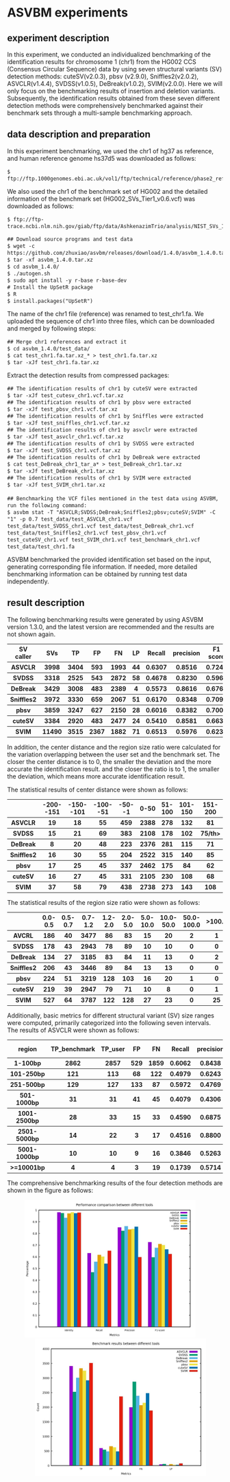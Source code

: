 # ASVBM experiments

## experiment description

In this experiment, we conducted an individualized benchmarking of the identification results for chromosome 1 (chr1) from the HG002 CCS (Consensus Circular Sequence) data by using seven structural variants (SV) detection methods: cuteSV(v2.0.3), pbsv (v2.9.0), Sniffles2(v2.0.2), ASVCLR(v1.4.4), SVDSS(v1.0.5), DeBreak(v1.0.2), SVIM(v2.0.0). Here we will only focus on the benchmarking results of insertion and deletion variants. Subsequently, the identification results obtained from these seven different detection methods were comprehensively benchmarked against their benchmark sets through a multi-sample benchmarking approach.

## data description and preparation


In this experiment benchmarking, we used the chr1 of hg37 as reference, and human reference genome hs37d5 was downloaded as follows:
``` 
$ ftp://ftp.1000genomes.ebi.ac.uk/vol1/ftp/technical/reference/phase2_reference_assembly_sequence/hs37d5.fa.gz. 
```
We also used the chr1 of the benchmark set of HG002 and the detailed information of the benchmark set (HG002_SVs_Tier1_v0.6.vcf) was downloaded as follows:
```
$ ftp://ftp-trace.ncbi.nlm.nih.gov/giab/ftp/data/AshkenazimTrio/analysis/NIST_SVs_Integration_v0.6
``` 

```
## Download source programs and test data
$ wget -c https://github.com/zhuxiao/asvbm/releases/download/1.4.0/asvbm_1.4.0.tar.xz
$ tar -xf asvbm_1.4.0.tar.xz
$ cd asvbm_1.4.0/
$ ./autogen.sh
$ sudo apt install -y r-base r-base-dev
# Install the UpSetR package
$ R
$ install.packages("UpSetR")
```
The name of the chr1 file (reference) was renamed to test_chr1.fa. We uploaded the sequence of chr1 into three files, which can be downloaded and merged by following steps:
```
## Merge chr1 references and extract it
$ cd asvbm_1.4.0/test_data/
$ cat test_chr1.fa.tar.xz_* > test_chr1.fa.tar.xz
$ tar -xJf test_chr1.fa.tar.xz
```
Extract the detection results from compressed packages:
```
## The identification results of chr1 by cuteSV were extracted
$ tar -xJf test_cutesv_chr1.vcf.tar.xz  
## The identification results of chr1 by pbsv were extracted
$ tar -xJf test_pbsv_chr1.vcf.tar.xz
## The identification results of chr1 by Sniffles were extracted
$ tar -xJf test_sniffles_chr1.vcf.tar.xz
## The identification results of chr1 by asvclr were extracted
$ tar -xJf test_asvclr_chr1.vcf.tar.xz
## The identification results of chr1 by SVDSS were extracted
$ tar -xJf test_SVDSS_chr1.vcf.tar.xz
## The identification results of chr1 by DeBreak were extracted
$ cat test_DeBreak_chr1_tar_a* > test_DeBreak_chr1.tar.xz
$ tar -xJf test_DeBreak_chr1.tar.xz
## The identification results of chr1 by SVIM were extracted
$ tar -xJf test_SVIM_chr1.tar.xz

## Benchmarking the VCF files mentioned in the test data using ASVBM, run the following command:
$ asvbm stat -T "ASVCLR;SVDSS;DeBreak;Sniffles2;pbsv;cuteSV;SVIM" -C "1" -p 0.7 test_data/test_ASVCLR_chr1.vcf test_data/test_SVDSS_chr1.vcf test_data/test_DeBreak_chr1.vcf test_data/test_Sniffles2_chr1.vcf test_pbsv_chr1.vcf test_cuteSV_chr1.vcf test_SVIM_chr1.vcf test_benchmark_chr1.vcf test_data/test_chr1.fa
```
ASVBM benchmarked the provided identification set based on the input, generating corresponding file information. If needed, more detailed benchmarking information can be obtained by running test data independently.

## result description
The following benchmarking results were generated by using ASVBM version 1.3.0, and the latest version are recommended and the results are not shown again.
<table>
  <thead>
    <tr>
      <th>SV caller</th>
      <th>SVs</th>
      <th>TP</th>
      <th>FP</th>
      <th>FN</th>
      <th>LP</th>
      <th>Recall</th>
      <th>precision</th>
      <th>F1 score</th>
      <th>Identity</th>
    </tr>
  </thead>
    <tbody>
    <tr>
    <th>ASVCLR</th>
      <th>3998</th>
      <th>3404</th>
      <th>593</th>
      <th>1993</th>
      <th>44</th>
      <th>0.6307</th>
      <th>0.8516</th>
      <th>0.7247</th>
      <th>0.9808</th>
    </tr>
  </tbody>
  <tbody>
    <tr>
    <th>SVDSS</th>
      <th>3318</th>
      <th>2525</th>
      <th>543</th>
      <th>2872</th>
      <th>58</th>
      <th>0.4678</th>
      <th>0.8230</th>
      <th>0.5966</th>
      <th>0.9740</th>
    </tr>
  </tbody>
    <tbody>
    <tr>
    <th>DeBreak</th>
      <th>3429</th>
      <th>3008</th>
      <th>483</th>
      <th>2389</th>
      <th>4</th>
      <th>0.5573</th>
      <th>0.8616</th>
      <th>0.6769</th>
      <th>0.9341</th>
    </tr>
  </tbody>
     <tbody>
    <tr>
    <th>Sniffles2</th>
      <th>3972</th>
      <th>3330</th>
      <th>659</th>
      <th>2067</th>
      <th>51</th>
      <th>0.6170</th>
      <th>0.8348</th>
      <th>0.7096</th>
      <th>0.9709</th>
    </tr>
  </tbody> 
   <tbody>
    <tr>
    <th>pbsv</th>
    	<th>3859</th>
      <th>3247</th>
      <th>627</th>
      <th>2150</th>
      <th>28</th>
      <th>0.6016</th>
      <th>0.8382</th>
      <th>0.7005</th>
      <th>0.9818</th>
    </tr>
  </tbody>
  <tbody>
    <tr>
    <th>cuteSV</th>
      <th>3384</th>
      <th>2920</th>
      <th>483</th>
      <th>2477</th>
      <th>24</th>
      <th>0.5410</th>
      <th>0.8581</th>
      <th>0.6636</th>
      <th>0.9720</th>
    </tr>
  </tbody>
  <tbody>
    <tr>
    <th>SVIM</th>
      <th>11490</th>
      <th>3515</th>
      <th>2367</th>
      <th>1882</th>
      <th>71</th>
      <th>0.6513</th>
      <th>0.5976</th>
      <th>0.6232</th>
      <th>0.9776</th>
    </tr>
  </tbody>
</table>

In addition, the center distance and the region size ratio were calculated for the variation overlapping between the user set and the benchmark set. The closer the center distance is to 0, the smaller the deviation and the more accurate the identification result. and the closer the ratio is to 1, the smaller the deviation, which means more accurate identification result.

The statistical results of center distance were shown as follows:
<table>
  <thead>
    <tr>
      <th></th>
      <th>-200--151</th>
      <th>-150--101</th>
      <th>-100--51</th>
      <th>-50--1</th>
      <th>0-50</th>
      <th>51-100</th>
      <th>101-150</th>
      <th>151-200</th>
    </tr>
  </thead>
  <tbody>
    <tr>
    <th>ASVCLR</th>
      <th>19</th>
      <th>18</th>
      <th>55</th>
      <th>459</th>
      <th>2388</th>
      <th>278</th>
      <th>132</th>
      <th>81</th>
    </tr>
  </tbody>
   <tbody>
    <tr>
    <th>SVDSS</th>
      <th>15</th>
      <th>21</th>
      <th>69</th>
      <th>383</th>
      <th>2108</th>
      <th>178</th>
      <th>102</th>
      <th>75/th>
    </tr>
  </tbody>
   <tbody>
    <tr>
    <th>DeBreak</th>
      <th>8</th>
      <th>20</th>
      <th>48</th>
      <th>223</th>
      <th>2376</th>
      <th>281</th>
      <th>115</th>
      <th>71</th>
    </tr>
  </tbody>
     <tbody>
    <tr>
    <th>Sniffles2</th>
      <th>16</th>
      <th>30</th>
      <th>55</th>
      <th>204</th>
      <th>2522</th>
      <th>315</th>
      <th>140</th>
      <th>85</th>
    </tr>
  </tbody>
   <tbody>
    <tr>
    <th>pbsv</th>
      <th>17</th>
      <th>25</th>
      <th>45</th>
      <th>337</th>
      <th>2462</th>
      <th>175</th>
      <th>84</th>
      <th>62</th>
    </tr>
  </tbody>
  <tbody>
    <tr>
    <th>cuteSV</th>
      <th>16</th>
      <th>27</th>
      <th>45</th>
      <th>331</th>
      <th>2105</th>
      <th>230</th>
      <th>108</th>
      <th>68</th>
    </tr>
  </tbody>
   <tbody>
    <tr>
    <th>SVIM</th>
      <th>37</th>
      <th>58</th>
      <th>79</th>
      <th>438</th>
      <th>2738</th>
      <th>273</th>
      <th>143</th>
      <th>108</th>
    </tr>
  </tbody>
</table>

The statistical results of the region size ratio were shown as follows:

<table>
  <thead>
    <tr>
      <th></th>
      <th>0.0-0.5</th>
      <th>0.5-0.7</th>
      <th>0.7-1.2</th>
      <th>1.2-2.0</th>
      <th>2.0-5.0</th>
      <th>5.0-10.0</th>
      <th>10.0-50.0</th>
      <th>50.0-100.0</th>
      <th>>100.0</th>
    </tr>
  </thead>
     <tbody>
    <tr>
    <th>AVCRL</th>
      <th>186</th>
      <th>40</th>
      <th>3477</th>
      <th>86</th>
      <th>83</th>
      <th>15</th>
      <th>20</th>
      <th>2</th>
      <th>1</th>
    </tr>
  </tbody>
   <tbody>
    <tr>
    <th>SVDSS</th>
      <th>178</th>
      <th>43</th>
      <th>2943</th>
      <th>78</th>
      <th>89</th>
      <th>10</th>
      <th>10</th>
      <th>0</th>
      <th>0</th>
    </tr>
  </tbody>
   <tbody>
    <tr>
    <th>DeBreak</th>
      <th>134</th>
      <th>27</th>
      <th>3185</th>
      <th>83</th>
      <th>84</th>
      <th>11</th>
      <th>13</th>
      <th>0</th>
      <th>2</th>
    </tr>
  </tbody>
  <tbody>
    <tr>
    <th>Sniffles2</th>
      <th>206</th>
      <th>43</th>
      <th>3446</th>
      <th>89</th>
      <th>84</th>
      <th>13</th>
      <th>13</th>
      <th>0</th>
      <th>0</th>
    </tr>
  </tbody>
   <tbody>
    <tr>
    <th>pbsv</th>
      <th>224</th>
      <th>51</th>
      <th>3219</th>
      <th>128</th>
      <th>103</th>
      <th>16</th>
      <th>20</th>
      <th>1</th>
      <th>0</th>
    </tr>
  </tbody>
    <tbody>
    <tr>
    <th>cuteSV</th>
      <th>219</th>
      <th>39</th>
      <th>2947</th>
      <th>79</th>
      <th>71</th>
      <th>10</th>
      <th>8</th>
      <th>0</th>
      <th>1</th>
    </tr>
  </tbody>
  <tbody>
    <tr>
    <th>SVIM</th>
      <th>527</th>
      <th>64</th>
      <th>3787</th>
      <th>122</th>
      <th>128</th>
      <th>27</th>
      <th>23</th>
      <th>0</th>
      <th>25</th>
    </tr>
  </tbody>
</table>

Additionally, basic metrics for different structural variant (SV) size ranges were computed, primarily categorized into the following seven intervals. The results of ASVCLR were shown as follows:

<table>
  <thead>
    <tr>
      <th>region</th>
      <th>TP_benchmark</th>
      <th>TP_user</th>
      <th>FP</th>
      <th>FN</th>
      <th>Recall</th>
      <th>precision</th>
      <th>F1 score</th>
      <th>Identity</th>
    </tr>
  </thead>
  <tbody>
    <tr>
      <th>1-100bp</th>
      <th>2862</th>
      <th>2857</th>
      <th>529</th>
      <th>1859</th>
      <th>0.6062</th>
      <th>0.8438</th>
      <th>0.7055</th>
      <th>0.9708</th>
    </tr>
    <tr>
      <th>101-250bp</th>
      <th>121</th>
      <th>113</th>
      <th>68</th>
      <th>122</th>
      <th>0.4979</th>
      <th>0.6243</th>
      <th>0.5540</th>
      <th>0.9915</th>
    </tr>
    <tr>
      <th>251-500bp</th>
      <th>129</th>
      <th>127</th>
      <th>133</th>
      <th>87</th>
      <th>0.5972</th>
      <th>0.4769</th>
      <th>0.5248</th>
      <th>0.9917</th>
    </tr>
    <tr>
      <th>501-1000bp</th>
      <th>31</th>
      <th>31</th>
      <th>41</th>
      <th>45</th>
      <th>0.4079</th>
      <th>0.4306</th>
      <th>0.4189</th>
      <th>0.9988</th>
    </tr>
    <tr>
      <th>1001-2500bp</th>
      <th>28</th>
      <th>33</th>
      <th>15</th>
      <th>33</th>
      <th>0.4590</th>
      <th>0.6875</th>
      <th>0.5505</th>
      <th>0.9969</th>
    </tr>
    <tr>
      <th>2501-5000bp</th>
      <th>14</th>
      <th>22</th>
      <th>3</th>
      <th>17</th>
      <th>0.4516</th>
      <th>0.8800</th>
      <th>0.5969</th>
      <th>0.9999</th>
    </tr>
    <tr>
    	  <th>5001-1000bp</th>
      <th>10</th>
      <th>10</th>
      <th>9</th>
      <th>16</th>
      <th>0.3846</th>
      <th>0.5263</th>
      <th>0.4444</th>
      <th>1.0000</th>
    </tr>
    <tr>
      <th>>=10001bp</th>
      <th>4</th>
      <th>4</th>
      <th>3</th>
      <th>19</th>
      <th>0.1739</th>
      <th>0.5714</th>
      <th>0.2667</th>
      <th>1.0000</th>
    </tr>
  </tbody>
</table>

The comprehensive benchmarking results of the four detection methods are shown in the figure as follows:

<div style="text-align:center;">
<img src="img/Performance comparison between different tools.png" alt= "Performance comparison between different tools" width= "400" heiht="300" style="margin-right:25px"> 
<img src="img/Benchmark results between different tools.png" alt= "Benchmark results between different tools" width= "400" heiht="300" style="margin-left:25px;" >
</div>

